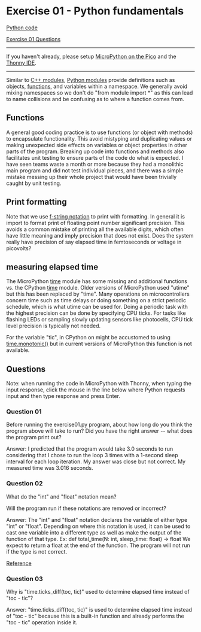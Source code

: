 # Exercise 01 - Python fundamentals

[Python code](./exercise01.py)

[Exercise 01 Questions](#questions)

---

If you haven't already, please setup
[MicroPython on the Pico](../doc/micropython.md)
and the
[Thonny IDE](../doc/thonny.md).

---

Similar to
[C++ modules](https://en.cppreference.com/w/cpp/language/modules),
[Python modules](https://docs.python.org/3/tutorial/modules.html)
provide definitions such as objects,
[functions](https://docs.python.org/3/tutorial/controlflow.html#defining-functions),
and variables within a namespace.
We generally avoid mixing namespaces so we don't do "from module import *" as this can lead to name collisions and be confusing as to where a function comes from.

## Functions

A general good coding practice is to use functions (or object with methods) to encapsulate functionality.
This avoid mistyping and duplicating values or making unexpected side effects on variables or object properties in other parts of the program.
Breaking up code into functions and methods also facilitates unit testing to ensure parts of the code do what is expected.
I have seen teams waste a month or more because they had a monolithic main program and did not test individual pieces, and there was a simple mistake messing up their whole project that would have been trivially caught by unit testing.

## Print formatting

Note that we use
[f-string notation](https://docs.python.org/3/tutorial/inputoutput.html#tut-f-strings)
to print with formatting.
In general it is import to format print of floating point number significant precision.
This avoids a common mistake of printing all the available digits, which often have little meaning and imply precision that does not exist.
Does the system really have precision of say elapsed time in femtoseconds or voltage in picovolts?

## measuring elapsed time

The MicroPython
[time](https://docs.micropython.org/en/latest/library/time.html)
module has some missing and additional functions vs. the CPython
[time](https://docs.python.org/3/library/time.html)
module.
Older versions of MicroPython used "utime" but this has been replaced by "time".
Many operations on microcontrollers concern time such as time delays or doing something on a strict periodic schedule, which is what utime can be used for.
Doing a periodic task with the highest precision can be done by specifying CPU ticks.
For tasks like flashing LEDs or sampling slowly updating sensors like photocells, CPU tick level precision is typically not needed.

For the variable "tic", in CPython on might be accustomed to using
[time.monotonic()](https://docs.python.org/3/library/time.html#time.monotonic)
but in current versions of MicroPython this function is not available.

## Questions

Note: when running the code in MicroPython with Thonny, when typing the input response, click the mouse in the line below where Python requests input and then type response and press Enter.

### Question 01

Before running the exercise01.py program, about how long do you think the program above will take to run?
Did you have the right answer -- what does the program print out?

Answer: I predicted that the program would take 3.0 seconds to run considering that I chose to run the loop 3 times with a 1-second sleep interval for each loop iteration. My answer was close but not correct. My measured time was 3.016 seconds.

### Question 02

What do the "int" and "float" notation mean?

Will the program run if these notations are removed or incorrect?

Answer: The "int" and "float" notation declares the variable of either type "int" or "float". Depending on where this notation is used, it can be used to cast one variable into a different type as well as make the output of the function of that type. Ex: def total_time(N: int, sleep_time: float) -> float We expect to return a float at the end of the function. The program will not run if the type is not correct.

[Reference](https://docs.python.org/3/library/typing.html)

### Question 03

Why is "time.ticks_diff(toc, tic)" used to determine elapsed time instead of "toc - tic"?

Answer: "time.ticks_diff(toc, tic)" is used to determine elapsed time instead of "toc - tic" because this is a built-in function and already performs the "toc - tic" operation inside it. 
